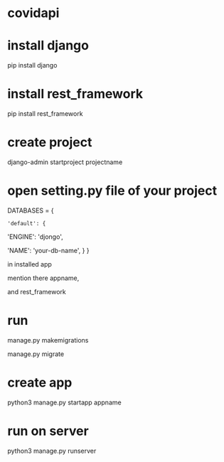 # covidapi
# install django

pip install django

# install rest_framework

pip install rest_framework

# create project

django-admin startproject projectname

# open setting.py file of your project 

DATABASES = {

    'default': {

'ENGINE': 'djongo',

'NAME': 'your-db-name',
    }
}

in installed app 

mention there appname,

and rest_framework

# run
manage.py makemigrations

manage.py migrate

# create app

python3 manage.py startapp appname

# run on server

python3 manage.py runserver

